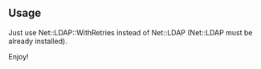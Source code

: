 ## Usage

Just use Net::LDAP::WithRetries instead of Net::LDAP (Net::LDAP must be
already installed).

Enjoy!
